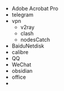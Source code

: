 - Adobe Acrobat Pro
- telegram
- vpn
	- v2ray
	- clash
	- nodesCatch
- BaiduNetdisk
- calibre
- QQ
- WeChat
- obsidian
- office
- 